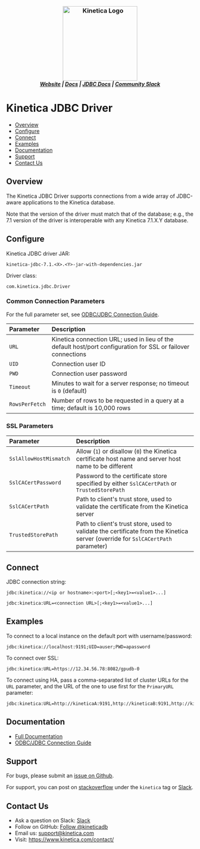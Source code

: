 <h3 align="center" style="margin:0px">
	<img width="200" src="https://www.kinetica.com/wp-content/uploads/2018/08/kinetica_logo.svg" alt="Kinetica Logo"/>
</h3>
<h5 align="center" style="margin:0px">
	<a href="https://www.kinetica.com/">Website</a>
	|
	<a href="https://docs.kinetica.com/7.1/">Docs</a>
	|
	<a href="https://docs.kinetica.com/7.1/connectors/sql_guide/">JDBC Docs</a>
	|
	<a href="https://join.slack.com/t/kinetica-community/shared_invite/zt-1bt9x3mvr-uMKrXlSDXfy3oU~sKi84qg">Community Slack</a>   
</h5>


# Kinetica JDBC Driver

-  [Overview](#overview)
-  [Configure](#configure)
-  [Connect](#connect)
-  [Examples](#examples)
-  [Documentation](#documentation)
-  [Support](#support)
-  [Contact Us](#contact-us)
 

## Overview

The Kinetica JDBC Driver supports connections from a wide array of JDBC-aware
applications to the Kinetica database.


Note that the version of the driver must match that of the database; e.g., the
7.1 version of the driver is interoperable with any Kinetica 7.1.X.Y database.


## Configure

Kinetica JDBC driver JAR:

    kinetica-jdbc-7.1.<X>.<Y>-jar-with-dependencies.jar

Driver class:

    com.kinetica.jdbc.Driver


### Common Connection Parameters

For the full parameter set, see
[ODBC/JDBC Connection Guide](https://docs.kinetica.com/7.1/connectors/sql_guide/#configuration).

| Parameter      | Description
| :---           | :---
| `URL`          | Kinetica connection URL; used in lieu of the default host/port configuration for SSL or failover connections
| `UID`          | Connection user ID
| `PWD`          | Connection user password
| `Timeout`      | Minutes to wait for a server response; no timeout is `0` (default)
| `RowsPerFetch` | Number of rows to be requested in a query at a time; default is 10,000 rows


### SSL Parameters

| Parameter              | Description
| :---                   | :---
| `SslAllowHostMismatch` | Allow (`1`) or disallow (`0`) the Kinetica certificate host name and server host name to be different
| `SslCACertPassword`    | Password to the certificate store specified by either `SslCACertPath` or `TrustedStorePath`
| `SslCACertPath`        | Path to client's trust store, used to validate the certificate from the Kinetica server
| `TrustedStorePath`     | Path to client's trust store, used to validate the certificate from the Kinetica server (override for `SslCACertPath` parameter)


## Connect

JDBC connection string:

    jdbc:kinetica://<ip or hostname>:<port>[;<key1>=<value1>...]

    jdbc:kinetica:URL=<connection URL>[;<key1>=<value1>...]


## Examples

To connect to a local instance on the default port with username/password:

    jdbc:kinetica://localhost:9191;UID=auser;PWD=apassword

To connect over SSL:

    jdbc:kinetica:URL=https://12.34.56.78:8082/gpudb-0

To connect using HA, pass a comma-separated list of cluster URLs for the `URL`
parameter, and the URL of the one to use first for the `PrimaryURL` parameter:

    jdbc:kinetica:URL=http://kineticaA:9191,http://kineticaB:9191,http://kineticaC:9191;PrimaryURL=http://kineticaB:9191


## Documentation
- [Full Documentation](https://docs.kinetica.com/7.1/)
- [ODBC/JDBC Connection Guide](https://docs.kinetica.com/7.1/connectors/sql_guide/)


## Support

For bugs, please submit an
[issue on Github](https://github.com/kineticadb/kinetica-client-jdbc/issues).

For support, you can post on
[stackoverflow](https://stackoverflow.com/questions/tagged/kinetica) under the
``kinetica`` tag or
[Slack](https://join.slack.com/t/kinetica-community/shared_invite/zt-1bt9x3mvr-uMKrXlSDXfy3oU~sKi84qg).


## Contact Us

* Ask a question on Slack:
  [Slack](https://join.slack.com/t/kinetica-community/shared_invite/zt-1bt9x3mvr-uMKrXlSDXfy3oU~sKi84qg)
* Follow on GitHub:
  [Follow @kineticadb](https://github.com/kineticadb) 
* Email us:  <support@kinetica.com>
* Visit:  <https://www.kinetica.com/contact/>
